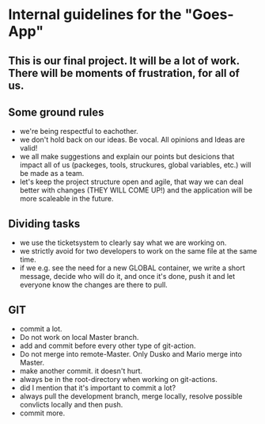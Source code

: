 # Internal guidelines for the "Goes-App"


## This is our final project. It will be a lot of work. There will be moments of frustration, for all of us.
## 

## Some ground rules


- we're being respectful to eachother.
- we don't hold back on our ideas. Be vocal. All opinions and Ideas are valid!
- we all make suggestions and explain our points but desicions that impact all of us (packeges, tools, struckures, global variables, etc.) will be made as a team.
- let's keep the project structure open and agile, that way we can deal better with changes (THEY WILL COME UP!) and the application will be more scaleable in the future.



## Dividing tasks


- we use the ticketsystem to clearly say what we are working on. 
- we strictly avoid for two developers to work on the same file at the same time.
- if we e.g. see the need for a new GLOBAL container, we write a short message, decide who will do it, and once it's done, push it and let everyone know the changes
  are there to pull. 


## GIT

- commit a lot.
- Do not work on local Master branch.
- add  and commit before every other type of git-action. 
- Do not merge into remote-Master. Only Dusko and Mario merge into Master. 
- make another commit. it doesn't hurt.
- always be in the root-directory when working on git-actions.
- did I mention that it's important to commit a lot? 
- always pull the development branch, merge locally, resolve possible convlicts locally and then push. 
- commit more. 


